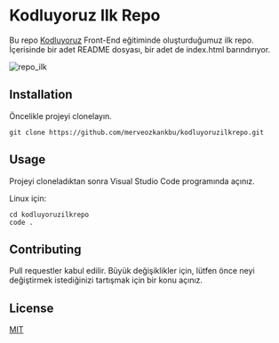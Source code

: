 # **Kodluyoruz Ilk Repo**

Bu repo [Kodluyoruz](https://www.kodluyoruz.org/) Front-End eğitiminde oluşturduğumuz ilk repo. İçerisinde bir adet README dosyası, bir adet de index.html barındırıyor.

![repo_ilk](https://user-images.githubusercontent.com/43918242/159556085-b23c6d44-74f2-4f11-b6e2-330d726f23cf.png)


## **Installation**

Öncelikle projeyi clonelayın.

```
git clone https://github.com/merveozkankbu/kodluyoruzilkrepo.git
```

## **Usage**

Projeyi cloneladıktan sonra Visual Studio Code programında açınız.

Linux için:

```
cd kodluyoruzilkrepo
code .
```

## **Contributing**

Pull requestler kabul edilir. Büyük değişiklikler için, lütfen önce neyi değiştirmek istediğinizi tartışmak için bir konu açınız.

## **License**

[MIT](https://choosealicense.com/licenses/mit/)


